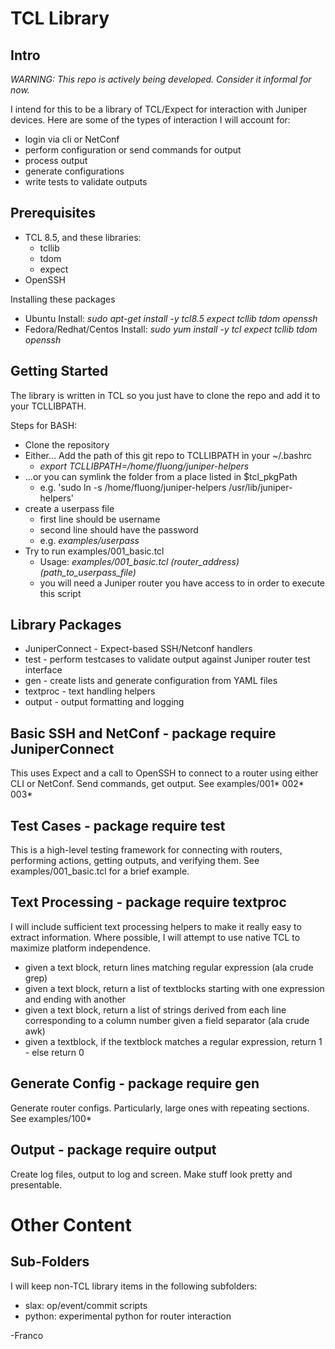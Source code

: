 TCL Library
===========

Intro
-----
_WARNING: This repo is actively being developed.  Consider it informal for now._

I intend for this to be a library of TCL/Expect for interaction with Juniper devices.  Here are some of the types of interaction I will account for:
  - login via cli or NetConf
  - perform configuration or send commands for output
  - process output 
  - generate configurations
  - write tests to validate outputs

Prerequisites
-------------
 - TCL 8.5, and these libraries:
   * tcllib
   * tdom
   * expect 
 - OpenSSH

Installing these packages
 * Ubuntu Install: _sudo apt-get install -y tcl8.5 expect tcllib tdom openssh_
 * Fedora/Redhat/Centos Install: _sudo yum install -y tcl expect tcllib tdom openssh_

Getting Started
---------------

The library is written in TCL so you just have to clone the repo and add it to your TCLLIBPATH.

Steps for BASH:
 - Clone the repository
 - Either... Add the path of this git repo to TCLLIBPATH in your ~/.bashrc
   * _export TCLLIBPATH=/home/fluong/juniper-helpers_
 - ...or you can symlink the folder from a place listed in $tcl_pkgPath
   * e.g. 'sudo ln -s /home/fluong/juniper-helpers /usr/lib/juniper-helpers'
 - create a userpass file
   * first line should be username
   * second line should have the password
   * e.g. _examples/userpass_
 - Try to run examples/001_basic.tcl  
   * Usage: *examples/001\_basic.tcl (router_address) (path_to_userpass_file)*
   * you will need a Juniper router you have access to in order to execute this script

Library Packages
-----------------
 - JuniperConnect - Expect-based SSH/Netconf handlers
 - test - perform testcases to validate output against Juniper router test interface
 - gen - create lists and generate configuration from YAML files
 - textproc - text handling helpers
 - output - output formatting and logging

Basic SSH and NetConf - package require JuniperConnect
--------------------------------------------------------
This uses Expect and a call to OpenSSH to connect to a router using either CLI or NetConf.  Send commands, get output.  See examples/001\* 002\* 003\*

Test Cases - package require test
--------------------------------------
This is a high-level testing framework for connecting with routers, performing actions, getting outputs, and verifying them.  See examples/001_basic.tcl for a brief example.

Text Processing - package require textproc
--------------------------------------------
I will include sufficient text processing helpers to make it really easy to extract information.  Where possible, I will attempt to use native TCL to maximize platform independence.
  - given a text block, return lines matching regular expression (ala crude grep)
  - given a text block, return a list of textblocks starting with one expression and ending with another
  - given a text block, return a list of strings derived from each line corresponding to a column number given a field separator (ala crude awk)
  - given a textblock, if the textblock matches a regular expression, return 1 - else return 0

Generate Config - package require gen
----------------------------------------
Generate router configs.  Particularly, large ones with repeating sections.  See examples/100*

Output - package require output
---------------------------------
Create log files, output to log and screen.  Make stuff look pretty and presentable.


Other Content
=============

Sub-Folders
-----------
I will keep non-TCL library items in the following subfolders:
 - slax: op/event/commit scripts
 - python: experimental python for router interaction

-Franco
